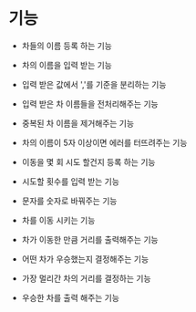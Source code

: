 # 기능
- 차들의 이름 등록 하는 기능
- 차의 이름을 입력 받는 기능
- 입력 받은 값에서 ','를 기준을 분리하는 기능
- 입력 받은 차 이름들을 전처리해주는 기능
- 중복된 차 이름을 제거해주는 기능
- 차의 이름이 5자 이상이면 에러를 터뜨려주는 기능
  

- 이동을 몇 회 시도 할건지 등록 하는 기능
- 시도할 횟수를 입력 받는 기능
- 문자를 숫자로 바꿔주는 기능 
  

- 차를 이동 시키는 기능
- 차가 이동한 만큼 거리를 출력해주는 기능
  

- 어떤 차가 우승했는지 결정해주는 기능
- 가장 멀리간 차의 거리를 결정하는 기능 
  

- 우승한 차를 출력 해주는 기능 